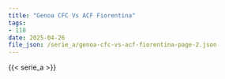 ```yaml
---
title: "Genoa CFC Vs ACF Fiorentina"
tags:
- 118
date: 2025-04-26
file_json: /serie_a/genoa-cfc-vs-acf-fiorentina-page-2.json
---
```


{{< serie_a >}}
